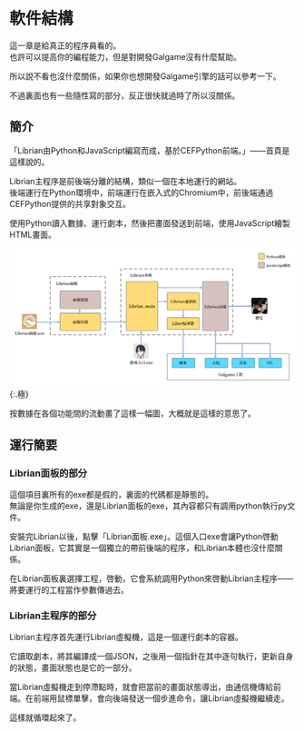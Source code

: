 # 軟件結構

這一章是給真正的程序員看的。  
也許可以提高你的編程能力，但是對開發Galgame沒有什麼幫助。

所以說不看也沒什麼關係，如果你也想開發Galgame引擎的話可以參考一下。

不過裏面也有一些隨性寫的部分，反正很快就過時了所以沒關係。

## 簡介

「Librian由Python和JavaScript編寫而成，基於CEFPython前端。」——首頁是這樣說的。

Librian主程序是前後端分離的結構，類似一個在本地運行的網站。  
後端運行在Python環境中，前端運行在嵌入式的Chromium中，前後端通過CEFPython提供的共享對象交互。

使用Python讀入數據、運行劇本，然後把畫面發送到前端，使用JavaScript繪製HTML畫面。

![結構.png](結構.png){:.極}  

按數據在各個功能間的流動畫了這樣一幅圖，大概就是這樣的意思了。

## 運行簡要

### Librian面板的部分

這個項目裏所有的exe都是假的，裏面的代碼都是靜態的。  
無論是你生成的exe，還是Librian面板的exe，其內容都只有調用python執行py文件。

安裝完Librian以後，點擊「Librian面板.exe」。這個入口exe會讓Python啓動Librian面板，它其實是一個獨立的帶前後端的程序，和Librian本體也沒什麼關係。

在Librian面板裏選擇工程，啓動，它會系統調用Python來啓動Librian主程序——將要運行的工程當作參數傳過去。

### Librian主程序的部分

Librian主程序首先運行Librian虛擬機，這是一個運行劇本的容器。

它讀取劇本，將其編譯成一個JSON，之後用一個指針在其中逐句執行，更新自身的狀態，畫面狀態也是它的一部分。

當Librian虛擬機走到停滯點時，就會把當前的畫面狀態導出，由通信機傳給前端。在前端用鼠標單擊，會向後端發送一個步進命令，讓Librian虛擬機繼續走。

這樣就循環起來了。
